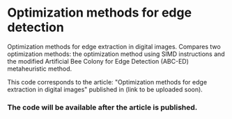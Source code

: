 # Optimization methods for edge detection
Optimization methods for edge extraction in digital images. Compares two optimization methods: the optimization method using SIMD instructions and the modified Artificial Bee Colony for Edge Detection (ABC-ED) metaheuristic method.

This code corresponds to the article: "Optimization methods for edge extraction in digital images" published in (link to be uploaded soon).

### The code will be available after the article is published.
